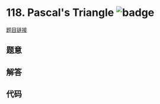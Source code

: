 # 118. Pascal's Triangle ![badge](https://img.shields.io/badge/-easy-green?style=flat-square)

[题目链接](https://leetcode.com/problems/pascals-triangle)

## 题意

## 解答

## 代码

